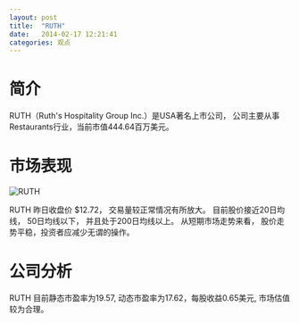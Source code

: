 ```yaml
---
layout: post
title:  "RUTH"
date:   2014-02-17 12:21:41
categories: 观点
---
```


# 简介
RUTH（Ruth's Hospitality Group Inc.）是USA著名上市公司，
公司主要从事Restaurants行业，当前市值444.64百万美元。

# 市场表现

![RUTH](http://finviz.com/chart.ashx?t=RUTH&ty=c&ta=1&p=d&s=l)

RUTH 昨日收盘价 $12.72，
交易量较正常情况有所放大。
目前股价接近20日均线，
50日均线以下，
并且处于200日均线以上。
从短期市场走势来看，
股价走势平稳，投资者应减少无谓的操作。

# 公司分析
RUTH 目前静态市盈率为19.57, 动态市盈率为17.62，每股收益0.65美元,
市场估值较为合理。

